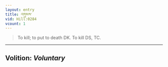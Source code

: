 ```yaml
---
layout: entry
title: འགུམས་
vid: Hill:0284
vcount: 1
---
```

> To kill; to put to death DK\. To kill DS, TC\.

---
Volition: _Voluntary_
---

